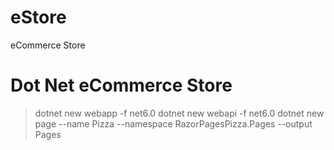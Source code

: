 # eStore

eCommerce Store

# Dot Net eCommerce Store

> dotnet new webapp -f net6.0
> dotnet new webapi -f net6.0
> dotnet new page --name Pizza --namespace RazorPagesPizza.Pages --output Pages
